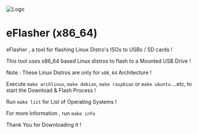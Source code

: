 ![Logo](/logo.ico)

# eFlasher (x86_64)


eFlasher , a tool for flashing Linux Distro's ISOs to USBs / SD cards !

This tool uses x86_64 based Linux distros to flash to a Mounted USB Drive !

Note : These Linux Distros are only for `x86_64` Architecture !

Execute `make archlinux`, `make debian`, `make raspbian` or `make ubuntu` ...etc,  to start the Download & Flash Process !

Run `make list` for List of Operating Systems !

For more Information , run `make info`

Thank You for Downloading it !
